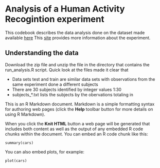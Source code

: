 Analysis of a Human Activity Recogintion experiment
========================================================

This codebook describes the data analysis done on the dataset made available [here](https://d396qusza40orc.cloudfront.net/getdata%2Fprojectfiles%2FUCI%20HAR%20Dataset.zip)
This [site](http://archive.ics.uci.edu/ml/datasets/Human+Activity+Recognition+Using+Smartphones) provides more information about the experiment.

Understanding the data
--------------------------------------------------------
Download the zip file and unzip the file in the directory that contains the run_analysis.R script. Quick look at the files made it clear that
* Data sets test and train are similar data sets with observations from the same experiment done a different subjects
* There are 30 subjects identified by integer values 1:30
* subjects_*.txt lists the subjects by the obervations totaling in  

 
This is an R Markdown document. Markdown is a simple formatting syntax for authoring web pages (click the **Help** toolbar button for more details on using R Markdown).

When you click the **Knit HTML** button a web page will be generated that includes both content as well as the output of any embedded R code chunks within the document. You can embed an R code chunk like this:

```{r}
summary(cars)
```

You can also embed plots, for example:

```{r fig.width=7, fig.height=6}
plot(cars)
```

